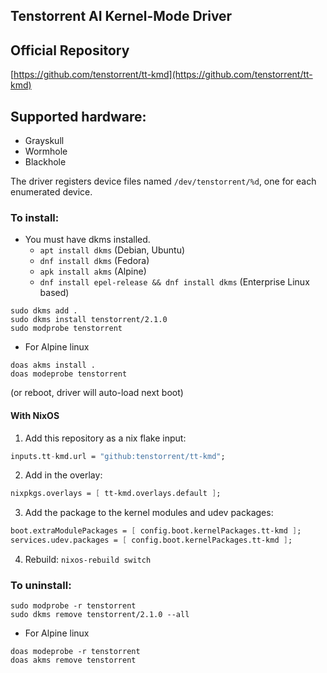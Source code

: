 ## Tenstorrent AI Kernel-Mode Driver

## Official Repository

[https://github.com/tenstorrent/tt-kmd](https://github.com/tenstorrent/tt-kmd)

## Supported hardware:
* Grayskull
* Wormhole
* Blackhole

The driver registers device files named `/dev/tenstorrent/%d`, one for each enumerated device.

### To install:

* You must have dkms installed.
    * `apt install dkms` (Debian, Ubuntu)
    * `dnf install dkms` (Fedora)
    * `apk install akms` (Alpine)
    * `dnf install epel-release && dnf install dkms` (Enterprise Linux based)
```
sudo dkms add .
sudo dkms install tenstorrent/2.1.0
sudo modprobe tenstorrent
```
* For Alpine linux
```
doas akms install .
doas modeprobe tenstorrent
```
(or reboot, driver will auto-load next boot)

#### With NixOS

1. Add this repository as a nix flake input:
```nix
inputs.tt-kmd.url = "github:tenstorrent/tt-kmd";
```

2. Add in the overlay:
```nix
nixpkgs.overlays = [ tt-kmd.overlays.default ];
```

3. Add the package to the kernel modules and udev packages:
```nix
boot.extraModulePackages = [ config.boot.kernelPackages.tt-kmd ];
services.udev.packages = [ config.boot.kernelPackages.tt-kmd ];
```

4. Rebuild: `nixos-rebuild switch`

### To uninstall:
```
sudo modprobe -r tenstorrent
sudo dkms remove tenstorrent/2.1.0 --all
```
* For Alpine linux
```
doas modeprobe -r tenstorrent
doas akms remove tenstorrent
```